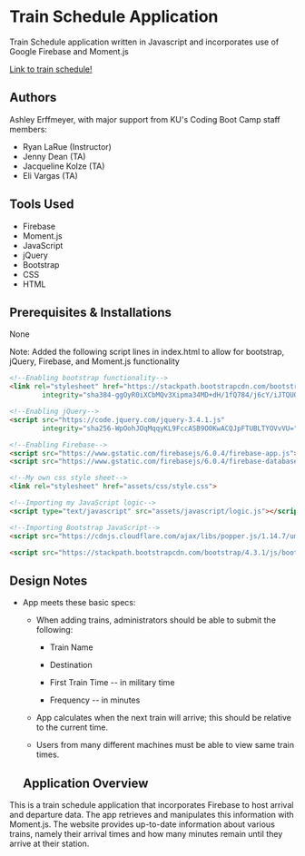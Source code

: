 # Train Schedule Application

Train Schedule application written in Javascript and incorporates use of Google Firebase and Moment.js

[Link to train schedule!](https://ashleyerffmeyer.github.io/train-schedule/) 

## Authors
Ashley Erffmeyer, with major support from KU's Coding Boot Camp staff members:
* Ryan LaRue (Instructor)
* Jenny Dean (TA)
* Jacqueline Kolze (TA)
* Eli Vargas (TA)

## Tools Used
* Firebase
* Moment.js
* JavaScript
* jQuery
* Bootstrap
* CSS
* HTML

## Prerequisites & Installations
None

Note: Added the following script lines in index.html to allow for bootstrap, jQuery, Firebase, and Moment.js functionality

```html
<!--Enabling bootstrap functionality-->
<link rel="stylesheet" href="https://stackpath.bootstrapcdn.com/bootstrap/4.3.1/css/bootstrap.min.css"
        integrity="sha384-ggOyR0iXCbMQv3Xipma34MD+dH/1fQ784/j6cY/iJTQUOhcWr7x9JvoRxT2MZw1T" crossorigin="anonymous">

<!--Enabling jQuery-->
<script src="https://code.jquery.com/jquery-3.4.1.js"
        integrity="sha256-WpOohJOqMqqyKL9FccASB9O0KwACQJpFTUBLTYOVvVU=" crossorigin="anonymous"></script>

<!--Enabling Firebase-->
<script src="https://www.gstatic.com/firebasejs/6.0.4/firebase-app.js"></script>
<script src="https://www.gstatic.com/firebasejs/6.0.4/firebase-database.js"></script>

<!--My own css style sheet-->
<link rel="stylesheet" href="assets/css/style.css">

<!--Importing my JavaScript logic-->
<script type="text/javascript" src="assets/javascript/logic.js"></script>

<!--Importing Bootstrap JavaScript-->
<script src="https://cdnjs.cloudflare.com/ajax/libs/popper.js/1.14.7/umd/popper.min.js" integrity="sha384-UO2eT0CpHqdSJQ6hJty5KVphtPhzWj9WO1clHTMGa3JDZwrnQq4sF86dIHNDz0W1" crossorigin="anonymous"></script>

<script src="https://stackpath.bootstrapcdn.com/bootstrap/4.3.1/js/bootstrap.min.js" integrity="sha384-JjSmVgyd0p3pXB1rRibZUAYoIIy6OrQ6VrjIEaFf/nJGzIxFDsf4x0xIM+B07jRM" crossorigin="anonymous"></script>
```

## Design Notes

* App meets these basic specs:
  
  * When adding trains, administrators should be able to submit the following:
    
    * Train Name
    
    * Destination 
    
    * First Train Time -- in military time
    
    * Frequency -- in minutes
  
  * App calculates when the next train will arrive; this should be relative to the current time.
  
  * Users from many different machines must be able to view same train times.

  ## Application Overview

This is a train schedule application that incorporates Firebase to host arrival and departure data. The app retrieves and manipulates this information with Moment.js. The website provides up-to-date information about various trains, namely their arrival times and how many minutes remain until they arrive at their station.

